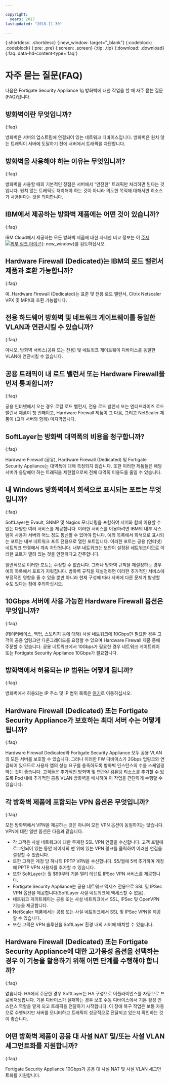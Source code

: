 ```yaml
---

copyright:
  years: 2017
lastupdated: "2018-11-30"

---
```


{:shortdesc: .shortdesc}
{:new_window: target="_blank"}
{:codeblock: .codeblock}
{:pre: .pre}
{:screen: .screen}
{:tip: .tip}
{:download: .download}
{:faq: data-hd-content-type='faq'}

# 자주 묻는 질문(FAQ)
다음은 Fortigate Security Appliance 1g 방화벽에 대한 작업을 할 때 자주 묻는 질문(FAQ)입니다.

## 방화벽이란 무엇입니까?
{:faq}

방화벽은 서버의 업스트림에 연결되어 있는 네트워크 디바이스입니다. 방화벽은 원치 않는 트래픽이 서버에 도달하기 전에 서버에서 트래픽을 차단합니다.

## 방화벽을 사용해야 하는 이유는 무엇입니까?
{:faq}

방화벽을 사용할 때의 기본적인 장점은 서버에서 “안전한” 트래픽만 처리하면 된다는 것입니다. 원치 않는 트래픽도 처리해야 하는 것이 아니라 의도한 목적에 대해서만 리소스가 사용된다는 것을 의미합니다.

## IBM에서 제공하는 방화벽 제품에는 어떤 것이 있습니까?
{:faq}

IBM Cloud에서 제공하는 모든 방화벽 제품에 대한 자세한 비교 정보는 이 [주제 ![외부 링크 아이콘](../../icons/launch-glyph.svg "외부 링크 아이콘")](/docs/infrastructure/fortigate-10g/explore-firewalls.html#explore-firewalls){: new_window}를 검토하십시오. 

## Hardware Firewall (Dedicated)는 IBM의 로드 밸런서 제품과 호환 가능합니까?
{:faq}

예. Hardware Firewall (Dedicated)는 표준 및 전용 로드 밸런서, Citrix Netscaler VPX 및 MPX와 호환 가능합니다.

## 전용 하드웨어 방화벽 및 네트워크 게이트웨이를 동일한 VLAN과 연관시킬 수 있습니까?
{:faq}

아니오. 방화벽 서비스(공유 또는 전용) 및 네트워크 게이트웨이 디바이스를 동일한 VLAN에 연관시킬 수 없습니다. 

## 공용 트래픽이 내 로드 밸런서 또는 Hardware Firewall을 먼저 통과합니까?
{:faq}

공용 인터넷에서 오는 경우 로컬 로드 밸런서, 전용 로드 밸런서 또는 엔터프라이즈 로드 밸런서 제품이 첫 번째이고, Hardware Firewall 제품이 그 다음, 그리고 NetScaler 제품이 (고객 서버와 함께) 마지막입니다.

## SoftLayer는 방화벽 대역폭의 비용을 청구합니까?
{:faq}

Hardware Firewall (공유), Hardware Firewall (Dedicated) 및 Fortigate Security Appliance는 대역폭에 대해 측정되지 않습니다.  또한 이러한 제품들은 해당 서버가 응답해야 하는 트래픽을 제한함으로써 전체 대역폭 이용도를 줄일 수 있습니다.

## 내 Windows 방화벽에서 회색으로 표시되는 포트는 무엇입니까?
{:faq}

SoftLayer는 Evault, SNMP 및 Nagios 모니터링을 포함하여 서버와 함께 이용할 수 있는 다양한 여러 서비스를 제공합니다. 이러한 서비스를 이용하려면 IBM의 내부 시스템이 사용자 서버와 어느 정도 통신할 수 있어야 합니다. 예외 목록에서 회색으로 표시되는 포트는 내부 네트워크 포트 전용으로 열린 포트입니다. 이러한 포트는 공용 (인터넷) 네트워크 연결에서 계속 차단됩니다. 내부 네트워크는 보안이 설정된 네트워크이므로 이러한 포트가 열려 있는 것을 안전하다고 간주합니다.

일반적으로 이러한 포트는 수정할 수 없습니다. 그러나 방화벽 규칙을 재설정하는 경우 예외 목록에서 포트가 지워집니다. 방화벽 규칙을 재설정하면 이러한 추가적인 서비스에 부정적인 영향을 줄 수 있을 뿐만 아니라 현재 구성에 따라 서버에 다른 문제가 발생할 수도 있다는 점에 주의하십시오.

## 10Gbps 서버에 사용 가능한 Hardware Firewall 옵션은 무엇입니까?
{:faq}

(데이터베이스, 백업, 스토리지 등에 대해) 사설 네트워크에 10Gbps만 필요한 경우 고객이 공용 업링크만 다운그레이드를 요청할 수 있으며 Hardware Firewall 제품 중에 주문할 수 있습니다. 공용 네트워크에서 10Gbps가 필요한 경우 네트워크 게이트웨이 또는 Fortigate Security Appliance 10Gbps가 필요합니다.

## 방화벽에서 허용되는 IP 범위는 어떻게 됩니까?
{:faq}

방화벽에서 허용되는 IP 주소 및 IP 범위 목록은 [여기](ips.html)로 이동하십시오. 

## Hardware Firewall (Dedicated) 또는 Fortigate Security Appliance가 보호하는 최대 서버 수는 어떻게 됩니까?
{:faq}

Hardware Firewall Dedicated와 Fortigate Security Appliance 모두 공용 VLAN의 모든 서버를 보호할 수 있습니다.  그러나 이러한 FW 디바이스가 2Gbps 업링크와 연결되어 있으므로 사용자 앱의 성능 요구를 충족하도록 방화벽 인스턴스의 수를 스케일링하는 것이 좋습니다. 고객들은 추가적인 방화벽 및 연관된 컴퓨팅 리소스를 추가할 수 있도록 Pod 내에 추가적인 공용 VLAN 방화벽을 배치하여 이 작업을 간단하게 수행할 수 있습니다.

## 각 방화벽 제품에 포함되는 VPN 옵션은 무엇입니까?
{:faq}

모든 방화벽에서 VPN을 제공하는 것은 아니며 모든 VPN 옵션이 동일하지는 않습니다.  VPN에 대한 일반 옵션은 다음과 같습니다.

* 각 고객은 사설 네트워크에 대한 무제한 SSL VPN 연결을 수신합니다. 고객 포털에 로그인되어 있는 동안 페이지의 맨 위에 있는 VPN 링크를 클릭하여 이러한 연결을 설정할 수 있습니다.
* 또한 고객은 계정 당 하나의 PPTP VPN을 수신합니다. $5/월에 5씩 추가하여 계정에 PPTP VPN 사용자를 추가할 수 있습니다.
* 또한 SoftLayer는 월 $99부터 기본 멀티 테넌트 IPSec VPN 서비스를 제공합니다.
* Fortigate Security Appliance는 공용 네트워크 액세스 전용으로 SSL 및 IPSec VPN 옵션을 제공합니다(SoftLayer 사설 네트워크에 액세스할 수 없음).
* 네트워크 게이트웨이는 공용 또는 사설 네트워크에서 SSL, IPSec 및 OpenVPN 기능을 제공합니다.
* NetScaler 제품에서는 공용 또는 사설 네트워크에서 SSL 및 IPSec VPN을 제공할 수 있습니다.
* 또한 고객은 VPN 솔루션을 SoftLayer 환경 내의 서버에 배치할 수 있습니다.

## Hardware Firewall (Dedicated) 또는 Fortigate Security Appliance에 대한 고가용성 옵션을 선택하는 경우 이 기능을 활용하기 위해 어떤 단계를 수행해야 합니까?
{:faq}

없습니다. HA에서 주문한 경우 SoftLayer는 HA 구성으로 어플라이언스를 자동으로 프로비저닝합니다.  기본 디바이스가 실패하는 경우 보조 수동 디바이스에서 기본 활성 인스턴스 역할을 맡게 되고 트래픽을 전달하기 시작합니다.  이 장애 복구 작업은 보통 자동으로 수행되지만 서버를 모니터하고 트래픽이 성공적으로 전달되고 있는지 확인하는 것이 좋습니다.

## 어떤 방화벽 제품이 공용 대 사설 NAT 및/또는 사설 VLAN 세그먼트화를 지원합니까?
{:faq}

Fortigate Security Appliance 10Gbps가 공용 대 사설 NAT 및 사설 VLAN 세그먼트화를 지원합니다. 
